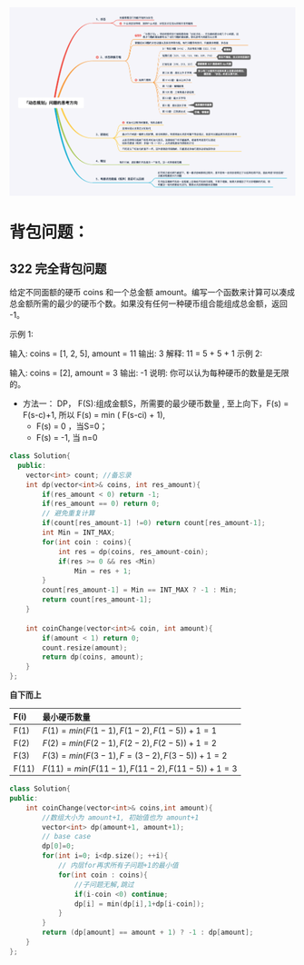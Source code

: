 ![](img/动态规划.png)

# 背包问题：

## 322 完全背包问题

给定不同面额的硬币 coins 和一个总金额 amount。编写一个函数来计算可以凑成总金额所需的最少的硬币个数。如果没有任何一种硬币组合能组成总金额，返回 -1。

示例 1:

输入: coins = [1, 2, 5], amount = 11
输出: 3 
解释: 11 = 5 + 5 + 1
示例 2:

输入: coins = [2], amount = 3
输出: -1
说明:
你可以认为每种硬币的数量是无限的。

- 方法一： DP， F(S):组成金额S，所需要的最少硬币数量 ,  至上向下，F(s) = F(s-c)+1, 所以 F(s) = min ( F(s-ci) + 1), 
  - F(s) = 0 ，当S=0；
  - F(s) = -1,   当 n=0

```c++
class Solution{
  public:
    vector<int> count; //备忘录
    int dp(vector<int>& coins, int res_amount){
        if(res_amount < 0) return -1;
        if(res_amount == 0) return 0;
        // 避免重复计算
        if(count[res_amount-1] !=0) return count[res_amount-1];
        int Min = INT_MAX;
        for(int coin : coins){
            int res = dp(coins, res_amount-coin);
            if(res >= 0 && res <Min)
                Min = res + 1;
        }
        count[res_amount-1] = Min == INT_MAX ? -1 : Min;
        return count[res_amount-1];
    }
    
    int coinChange(vector<int>& coin, int amount){
        if(amount < 1) return 0;
        count.resize(amount);
        return dp(coins, amount);
    }
};
```

**自下而上**

| F(i)  | 最小硬币数量                             |
| :---- | :--------------------------------------- |
| F(1)  | $F(1)=min(F(1-1),F(1-2), F(1-5))+1=1$    |
| F(2)  | $F(2)=min(F(2-1),F(2-2),F(2-5))+1=2$     |
| F(3)  | $F(3)=min(F(3-1),F=(3-2),F(3-5))+1=2$    |
| F(11) | $F(11)=min(F(11-1),F(11-2),F(11-5))+1=3$ |

```c++
class Solution{
public:
    int coinChange(vector<int>& coins,int amount){
        //数组大小为 amount+1, 初始值也为 amount+1
        vector<int> dp(amount+1, amount+1);
        // base case
        dp[0]=0;
        for(int i=0; i<dp.size(); ++i){
            // 内层for再求所有子问题+1的最小值
            for(int coin : coins){
                //子问题无解,跳过
                if(i-coin <0) continue;
                dp[i] = min(dp[i],1+dp[i-coin]);
            }
        }
        return (dp[amount] == amount + 1) ? -1 : dp[amount];
    }
};
```

